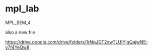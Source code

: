 # mpl_lab
MPL_SEM_4



also a new file

https://drive.google.com/drive/folders/1rNqJGT2xwTLUIYIgQajwN5-y7f4YeQw8
